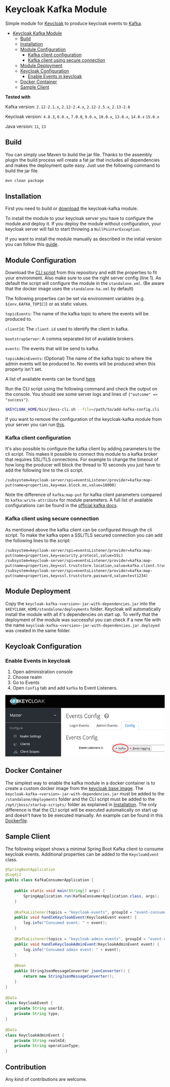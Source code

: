 # Keycloak Kafka Module
Simple module for [Keycloak](https://www.keycloak.org/) to produce keycloak events to [Kafka](https://kafka.apache.org/).

- [Keycloak Kafka Module](#keycloak-kafka-module)
  * [Build](#build)
  * [Installation](#installation)
  * [Module Configuration](#module-configuration)
    + [Kafka client configuration](#kafka-client-configuration)
    + [Kafka client using secure connection](#kafka-client-using-secure-connection)
  * [Module Deployment](#module-deployment)
  * [Keycloak Configuration](#keycloak-configuration)
     + [Enable Events in keycloak](#enable-events-in-keycloak)
  * [Docker Container](#docker-container)  
  * [Sample Client](#sample-client)

**Tested with** 

Kafka version: `2.12-2.1.x`, `2.12-2.4.x`, `2.12-2.5.x`, `2.13-2.8`

Keycloak version: `4.8.3`, `6.0.x`, `7.0.0`, `9.0.x`, `10.0.x`, `13.0.x`, `14.0.x` `15.0.x`

Java version: `11`, `13`


## Build
You can simply use Maven to build the jar file. Thanks to the assembly plugin the build process will create a fat jar that includes all dependencies and makes the deployment quite easy.
Just use the following command to build the jar file.

```bash
mvn clean package
```

## Installation
First you need to build or [download](https://github.com/SnuK87/keycloak-kafka/releases) the keycloak-kafka module.

To install the module to your keycloak server you have to configure the module and deploy it.
If you deploy the module without configuration, your keycloak server will fail to start throwing a `NullPointerException`.

If you want to install the module manually as described in the initial version you can follow this [guide](https://github.com/SnuK87/keycloak-kafka/wiki/Manual-Installation).

## Module Configuration
Download the [CLI script](add-kafka-config.cli) from this repository and edit the properties to fit your environment. Also make sure to use the right
server config (line 1). As default the script will configure the module in the `standalone.xml`. (Be aware that the docker image uses the `standalone-ha.xml` by default)

The following properties can be set via environment variables (e.g. `${env.KAFKA_TOPIC}`) or as static values.

`topicEvents`: The name of the kafka topic to where the events will be produced to.

`clientId`: The `client.id` used to identify the client in kafka.

`bootstrapServer`: A comma separated list of available brokers.

`events`: The events that will be send to kafka.

`topicAdminEvents`: (Optional) The name of the kafka topic to where the admin events will be produced to. No events will be produced when this property isn't set.

A list of available events can be found [here](https://www.keycloak.org/docs/latest/server_admin/#event-types)

Run the CLI script using the following command and check the output on the console. You should see some server logs and lines of `{"outcome" => "success"}`.

```bash
$KEYCLOAK_HOME/bin/jboss-cli.sh --file=/path/to/add-kafka-config.cli
```

If you want to remove the configuration of the keycloak-kafka module from your server you can run [this](remove-kafka-config.cli).

###  Kafka client configuration
It's also possible to configure the kafka client by adding parameters to the cli script. This makes it possible to connect this module to a kafka broker that requires SSL/TLS connections.
For example to change the timeout of how long the producer will block the thread to 10 seconds you just have to add the following line to the cli script.

```
/subsystem=keycloak-server/spi=eventsListener/provider=kafka:map-put(name=properties,key=max.block.ms,value=10000)
```

Note the difference of `kafka:map-put` for kafka client parameters compared to `kafka:write-attribute` for module parameters.
A full list of available configurations can be found in the [official kafka docs](https://kafka.apache.org/documentation/#producerconfigs).

### Kafka client using secure connection
As mentioned above the kafka client can be configured through the cli script. To make the kafka open a SSL/TLS secured connection you can add the following lines to the script:

```
/subsystem=keycloak-server/spi=eventsListener/provider=kafka:map-put(name=properties,key=security.protocol,value=SSL)
/subsystem=keycloak-server/spi=eventsListener/provider=kafka:map-put(name=properties,key=ssl.truststore.location,value=kafka.client.truststore.jks)
/subsystem=keycloak-server/spi=eventsListener/provider=kafka:map-put(name=properties,key=ssl.truststore.password,value=test1234)
```

## Module Deployment
Copy the `keycloak-kafka-<version>-jar-with-dependencies.jar` into the `$KEYCLOAK_HOME/standalone/deployments` folder. Keycloak will automatically 
install the module with all it's dependencies on start up. To verify that the deployment of the module was successful you can check if a new file 
with the name `keycloak-kafka-<version>-jar-with-dependencies.jar.deployed` was created in the same folder. 


## Keycloak Configuration

### Enable Events in keycloak
1. Open administration console
2. Choose realm
3. Go to Events
4. Open `Config` tab and add `kafka` to Event Listeners.

![Admin console config](images/event_config.png)

## Docker Container
The simplest way to enable the kafka module in a docker container is to create a custom docker image from the [keycloak base image](https://hub.docker.com/r/jboss/keycloak/).
The `keycloak-kafka-<version>-jar-with-dependencies.jar` must be added to the `/standalone/deployments` folder and the CLI script must be added to the `/opt/jboss/startup-scripts/` folder
as explained in [Installation](#installation). The only difference is that the CLI script will be executed automatically on start up and doesn't have to be executed manually.
An example can be found in this [Dockerfile](Dockerfile).

## Sample Client

The following snippet shows a minimal Spring Boot Kafka client to consume keycloak events. Additional properties can be added to the `KeycloakEvent` class.

```java
@SpringBootApplication
@Log4j2
public class KafkaConsumerApplication {

	public static void main(String[] args) {
		SpringApplication.run(KafkaConsumerApplication.class, args);
	}

	@KafkaListener(topics = "keycloak-events", groupId = "event-consumer")
	public void handleKeycloakEvent(KeycloakEvent event) {
		log.info("Consumed event: " + event);
	}

	@KafkaListener(topics = "keycloak-admin-events", groupId = "event-consumer")
	public void handleKeycloakAdminEvent(KeycloakAdminEvent event) {
		log.info("Consumed admin event: " + event);
	}

	@Bean
	public StringJsonMessageConverter jsonConverter() {
		return new StringJsonMessageConverter();
	}
}

@Data
class KeycloakEvent {
	private String userId;
	private String type;
}

@Data
class KeycloakAdminEvent {
	private String realmId;
	private String operationType;
}
```

## Contribution

Any kind of contributions are welcome.
